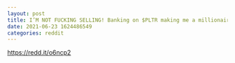 ```yaml
--- 
layout: post 
title: I’M NOT FUCKING SELLING! Banking on $PLTR making me a millionaire by 30. 
date: 2021-06-23 1624486549 
categories: reddit 
--- 
```

https://redd.it/o6ncp2